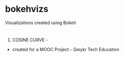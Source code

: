 # bokehvizs
Visualizations created using Bokeh
#
#
1. COSINE CURVE -
* created for a MOOC Project - Qwykr Tech Education


